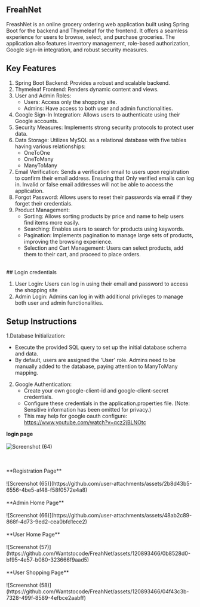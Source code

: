 ## FreahNet
FreashNet is an online grocery ordering web application built using Spring Boot for the backend and Thymeleaf for the frontend. It offers a seamless experience for users to browse, select, and purchase groceries. The application also features inventory management, role-based authorization, Google sign-in integration, and robust security measures.
<br>
## Key Features

1. Spring Boot Backend: Provides a robust and scalable backend.
2. Thymeleaf Frontend: Renders dynamic content and views.
3. User and Admin Roles:
      * Users: Access only the shopping site.
      * Admins: Have access to both user and admin functionalities.
4. Google Sign-In Integration: Allows users to authenticate using their Google accounts.
5. Security Measures: Implements strong security protocols to protect user data.
6. Data Storage: Utilizes MySQL as a relational database with five tables having various relationships:
      * OneToOne
      * OneToMany
      * ManyToMany
7. Email Verification: Sends a verification email to users upon registration to confirm their email address. Ensuring that Only verified emails can log in. Invalid or false email addresses will not be able to access the application.
8. Forgot Password: Allows users to reset their passwords via email if they forget their credentials.
9. Product Management:
     * Sorting: Allows sorting products by price and name to help users find items more easily.
     * Searching: Enables users to search for products using keywords.
     * Pagination: Implements pagination to manage large sets of products, improving the browsing experience.
     * Selection and Cart Management: Users can select products, add them to their cart, and proceed to place orders.
<br>
## Login credentials

1. User Login: Users can log in using their email and password to access the shopping site
2. Admin Login: Admins can log in with additional privileges to manage both user and admin functionalities.

## Setup Instructions

1.Database Initialization:

* Execute the provided SQL query to set up the initial database schema and data.
* By default, users are assigned the 'User' role. Admins need to be manually added to the database, paying attention to ManyToMany mapping.

2. Google Authentication:
   * Create your own google-client-id and google-client-secret credentials.
   * Configure these credentials in the application.properties file. (Note: Sensitive information has been omitted for privacy.)
   * This may help for google oauth configure: https://www.youtube.com/watch?v=qcz2jBLNOtc

**login page**
<br>
<br>
![Screenshot (64)](https://github.com/user-attachments/assets/d09a7751-f91e-49ac-b364-75fd8a4a3472)

<br>
<br>
**Registration Page**
<br>
<br>
![Screenshot (65)](https://github.com/user-attachments/assets/2b8d43b5-6556-4be5-af48-f58f0572e4a8)

<br>
<br>
**Admin Home Page**
<br>
<br>
![Screenshot (66)](https://github.com/user-attachments/assets/48ab2c89-868f-4d73-9ed2-cea0bfd1ece2)

<br>
<br>
**User Home Page**
<br>
<br>
![Screenshot (57)](https://github.com/Wantstocode/FreahNet/assets/120893466/0b8528d0-bf95-4e57-b080-323666f9aad5)
<br>
<br>
**User Shopping Page**
<br>
<br>
![Screenshot (58)](https://github.com/Wantstocode/FreahNet/assets/120893466/04f43c3b-7328-499f-8589-4efbce2aabff)



